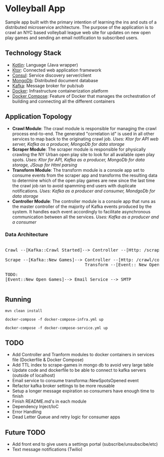 # Volleyball App
Sample app built with the primary intention of learning the ins and outs of a distributed microservice architecture.  The purpose of the application is to crawl an NYC based volleyball league web site for updates on new open play games and sending an email notification to subscribed users.

## Technology Stack
- [Kotlin](https://kotlinlang.org/): Language (Java wrapper)
- [Ktor](https://github.com/ktorio/ktor): Connected web application framework
- [Consul](https://www.consul.io/): Service discovery server/client
- [MongoDb](https://www.mongodb.com/): Distributed document database
- [Kafka](https://kafka.apache.org/): Message broker for pub/sub
- [Docker](https://www.docker.com/): Infrastructure containerization platform
- [Docker Compose](https://docs.docker.com/compose/): Feature of Docker that manages the orchestration of building and connecting all the different containers

## Application Topology
- __Crawl Module__: The crawl module is responsible for managing the crawl process end-to-end.  The generated "correlation id" is used in all other services to map back to the originating crawl job.
*Uses: Ktor for API web server, Kafka as a producer, MongoDb for data storage*
- __Scraper Module__: The scraper module is responsible for physically crawling the NY Urban open play site to look for all available open play spots.
*Uses: Ktor for API, Kafka as a producer, MongoDb for data storage, JSoup for Html parsing*
- __Transform Module__: The transform module is a console app set to consume events from the scraper app and transforms the resulting data to determine which of the open play games are new since the last time the crawl job ran to avoid spamming end users with duplicate notifications.
*Uses: Kafka as a producer and consumer, MondgoDb for data storage*
- __Controller Module__: The controller module is a console app that runs as the master controller of the majority of Kafka events produced by the system.  It handles each event accordingly to facilitate asynchronous communication between all the services.
*Uses: Kafka as a producer and a consumer*

### Data Architecture
<pre>

Crawl --[Kafka::Crawl Started]--> Controller --[Http: /scrape]-->

Scrape --[Kafka::New Games]--> Controller --[Http: /crawl/complete]-->
                               Transform --[Event:: New Open Games]-->

TODO:
[Event::New Open Games]--> Email Service --> SMTP

</pre>



## Running
`mvn clean install`

`docker-compose -f docker-compose-infra.yml up`

`docker-compose -f docker-compose-service.yml up`

## TODO
- Add Controller and Tranform modules to docker containers in services file (Dockerfile & Docker Compose)
- Add TTL index to scrape-games in mongo db to avoid very large table
- Update code and dockerfile to be able to connect to kafka servers (outside of localhost)
- Email service to consume transforma::NewSpotsOpened event
- Refactor kafka broker settings to be more reusable
- Setup a longer message expiration so consumers have enough time to finish
- Finish README.md's in each module
- Dependency Inject/IoC
- Error Handling
- Dead Letter Queue and retry logic for consumer apps

## Future TODO
- Add front end to give users a settings portal (subscribe/unsubscibe/etc)
- Text message notifications (Twilio)